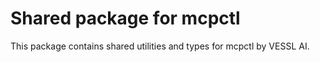 # Shared package for mcpctl

This package contains shared utilities and types for mcpctl by VESSL AI.
